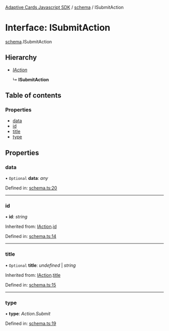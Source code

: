 [Adaptive Cards Javascript SDK](../README.md) / [schema](../modules/schema.md) / ISubmitAction

# Interface: ISubmitAction

[schema](../modules/schema.md).ISubmitAction

## Hierarchy

* [*IAction*](schema.iaction.md)

  ↳ **ISubmitAction**

## Table of contents

### Properties

- [data](schema.isubmitaction.md#data)
- [id](schema.isubmitaction.md#id)
- [title](schema.isubmitaction.md#title)
- [type](schema.isubmitaction.md#type)

## Properties

### data

• `Optional` **data**: *any*

Defined in: [schema.ts:20](https://github.com/microsoft/AdaptiveCards/blob/0938a1f10/source/nodejs/adaptivecards/src/schema.ts#L20)

___

### id

• **id**: *string*

Inherited from: [IAction](schema.iaction.md).[id](schema.iaction.md#id)

Defined in: [schema.ts:14](https://github.com/microsoft/AdaptiveCards/blob/0938a1f10/source/nodejs/adaptivecards/src/schema.ts#L14)

___

### title

• `Optional` **title**: *undefined* \| *string*

Inherited from: [IAction](schema.iaction.md).[title](schema.iaction.md#title)

Defined in: [schema.ts:15](https://github.com/microsoft/AdaptiveCards/blob/0938a1f10/source/nodejs/adaptivecards/src/schema.ts#L15)

___

### type

• **type**: *Action.Submit*

Defined in: [schema.ts:19](https://github.com/microsoft/AdaptiveCards/blob/0938a1f10/source/nodejs/adaptivecards/src/schema.ts#L19)
